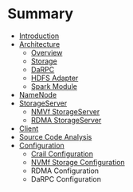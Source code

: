 # Summary

* [Introduction](README.md)
* [Architecture](crail-source-code-structure.md)
  * [Overview](crail-source-code-structure/overview.md)
  * [Storage](crail-source-code-structure/storage.md)
  * [DaRPC](crail-source-code-structure/rpc/darpc.md)
  * [HDFS Adapter](crail-source-code-structure/hdfs.md)
  * [Spark Module](crail-source-code-structure/spark.md)
* [NameNode](crail-source-code-structure/storage/namenode.md)
* [StorageServer](crail-source-code-structure/storage/storage-server.md)
  * [NMVf StorageServer](crail-source-code-structure/storage/nmvf-storage.md)
  * [RDMA StorageServer](crail-source-code-structure/storage/rdma-storage.md)
* [Client](crail-source-code-structure/client.md)
* [Source Code Analysis](source-code-analysis.md)
* [Configuration](configuration.md)
  * [Crail Configuration](configuration/crail-configuration.md)
  * [NVMf Storage Configuration](configuration/nvmf-configuration.md)
  * RDMA Configuration
  * DaRPC Configuration

